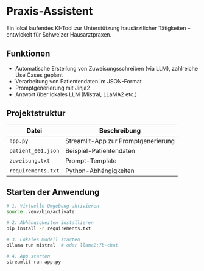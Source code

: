 # Praxis-Assistent

Ein lokal laufendes KI-Tool zur Unterstützung hausärztlicher Tätigkeiten – entwickelt für Schweizer Hausarztpraxen.

## Funktionen

- Automatische Erstellung von Zuweisungsschreiben (via LLM), zahlreiche Use Cases geplant
- Verarbeitung von Patientendaten im JSON-Format
- Promptgenerierung mit Jinja2
- Antwort über lokales LLM (Mistral, LLaMA2 etc.)

## Projektstruktur

| Datei             | Beschreibung                            |
|------------------|-----------------------------------------|
| `app.py`         | Streamlit-App zur Promptgenerierung     |
| `patient_001.json` | Beispiel-Patientendaten                |
| `zuweisung.txt`  | Prompt-Template                         |
| `requirements.txt` | Python-Abhängigkeiten                 |

## Starten der Anwendung

```bash
# 1. Virtuelle Umgebung aktivieren
source .venv/bin/activate

# 2. Abhängigkeiten installieren
pip install -r requirements.txt

# 3. Lokales Modell starten
ollama run mistral  # oder llama2:7b-chat

# 4. App starten
streamlit run app.py
